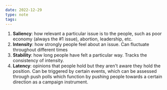 ```yaml
---
date: 2022-12-29
type: note
tags:
---
```


1. **Saliency**: how relevant a particular issue is to the people, such as poor economy (always the #1 issue), abortion, leadership, etc.
2. **Intensity**: how strongly people feel about an issue. Can fluctuate throughout different times
3. **Stability**: how long people have felt a particular way. Tracks the consistency of intensity.
4. **Latency**: opinions that people hold but they aren't aware they hold the position. Can be triggered by certain events, which can be assessed through push polls which function by pushing people towards a certain direction as a campaign instrument.
